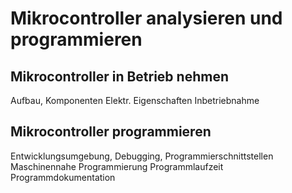 # Mikrocontroller analysieren und programmieren

## Mikrocontroller in Betrieb nehmen
Aufbau, Komponenten
Elektr. Eigenschaften
Inbetriebnahme 

## Mikrocontroller programmieren
Entwicklungsumgebung, Debugging,
Programmierschnittstellen
Maschinennahe Programmierung
Programmlaufzeit
Programmdokumentation